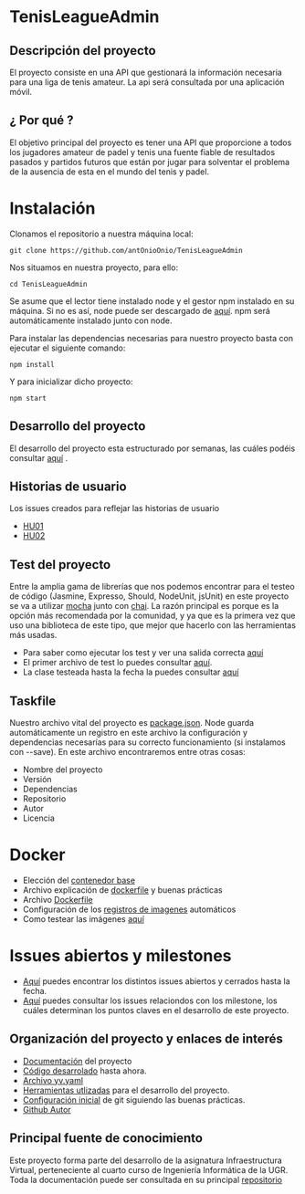 # TenisLeagueAdmin

## Descripción del proyecto
El proyecto consiste en una API que gestionará la información necesaria para una liga de tenis amateur. La api será consultada por una aplicación móvil.

## ¿ Por qué ?
El objetivo principal del proyecto es tener una API que proporcione a todos los jugadores amateur de padel y tenis una fuente fiable de resultados pasados y partidos futuros que están por jugar para solventar el problema de la ausencia de esta en el mundo del tenis y padel. 


# Instalación

Clonamos el repositorio a nuestra máquina local:
    
    git clone https://github.com/antOnioOnio/TenisLeagueAdmin

Nos situamos en nuestra proyecto, para ello:
    
    cd TenisLeagueAdmin

Se asume que el lector tiene instalado node y el gestor npm instalado en su máquina. Si no es así, node puede ser descargado de [aquí](https://nodejs.org/es/). npm será automáticamente instalado junto con node.

Para instalar las dependencias necesarias para nuestro proyecto basta con ejecutar el siguiente comando:

    npm install 

Y para inicializar dicho proyecto:

    npm start 

## Desarrollo del proyecto
El desarrollo del proyecto esta estructurado por semanas, las cuáles podéis consultar [aquí](/docs/pasos.md) . 

## Historias de usuario
Los issues creados para reflejar las historias de usuario 

+  [HU01](https://github.com/antOnioOnio/TenisLeagueAdmin/issues/3) 
+  [HU02](https://github.com/antOnioOnio/TenisLeagueAdmin/issues/4) 


## Test del proyecto
Entre la amplia gama de librerías que nos podemos encontrar para el testeo de código (Jasmine, Expresso, Should, NodeUnit, jsUnit) en este proyecto se va a utilizar [mocha](https://mochajs.org/) junto con [chai](https://www.chaijs.com/). La razón principal es porque es la opción más recomendada por la comunidad, y ya que es la primera vez que uso una biblioteca de este tipo, que mejor que hacerlo con las herramientas más usadas.

+ Para saber como ejecutar los test y ver una salida correcta [aquí](/docs/correctoTesteo.md)
+ El primer archivo de test lo puedes consultar [aquí](/test/player_test.js). 
+ La clase testeada hasta la fecha la puedes consultar [aquí](/src/models/player.js) 

## Taskfile
Nuestro archivo vital del proyecto es [package.json](/package.json). Node guarda automáticamente un registro en este archivo la configuración y dependencias necesarías para su correcto funcionamiento (si instalamos con --save). En este archivo encontraremos entre otras cosas:

+  Nombre del proyecto
+  Versión
+  Dependencias
+  Repositorio 
+  Autor
+  Licencia

# Docker

* Elección del [contenedor base](/docs/contenedorBase.md)
* Archivo explicación de [dockerfile](/docs/expDockerfile.md) y buenas prácticas
* Archivo [Dockerfile](/Dockerfile)
* Configuración de los [registros de imagenes](/docs/dockerRegistry.md) automáticos
* Como testear las imágenes [aquí](/docs/correctoTesteo.md)

 
# Issues abiertos y milestones
+ [Aquí](https://github.com/antOnioOnio/TenisLeagueAdmin/issues) puedes encontrar los distintos issues abiertos y cerrados hasta la fecha.
+ [Aquí](https://github.com/antOnioOnio/TenisLeagueAdmin/milestones) puedes consultar los issues relaciondos con los milestone, los cuáles determinan los puntos claves en el desarrollo de este proyecto.

## Organización del proyecto y enlaces de interés

- [Documentación](https://github.com/antOnioOnio/TenisLeagueAdmin/tree/master/docs) del proyecto
- [Código desarrolado](/src/models/match.ts) hasta ahora.
- [Archivo yv.yaml](https://github.com/antOnioOnio/TenisLeagueAdmin/blob/master/iv.yaml)
- [Herramientas utlizadas](/docs/herramientas.md) para el desarrollo del proyecto.
- [Configuración inicial](/docs/usogit.md) de git siguiendo las buenas prácticas.
- [Github Autor](https://github.com/antOnioOnio)


## Principal fuente de conocimiento
Este proyecto forma parte del desarrollo de la asignatura Infraestructura Virtual, perteneciente al cuarto curso de Ingeniería Informática de la UGR. Toda la documentación puede ser consultada en su principal [repositorio](https://github.com/JJ/IV-20-21) 